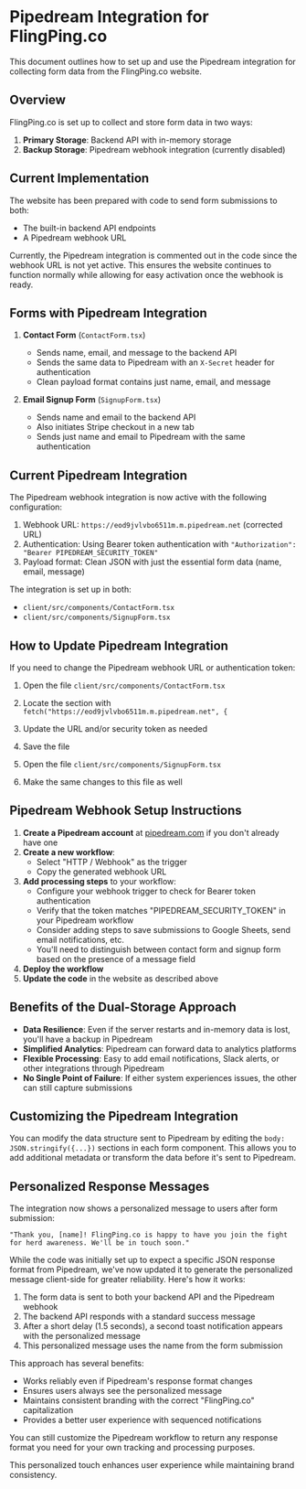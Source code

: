 # Pipedream Integration for FlingPing.co

This document outlines how to set up and use the Pipedream integration for collecting form data from the FlingPing.co website.

## Overview

FlingPing.co is set up to collect and store form data in two ways:

1. **Primary Storage**: Backend API with in-memory storage
2. **Backup Storage**: Pipedream webhook integration (currently disabled)

## Current Implementation

The website has been prepared with code to send form submissions to both:
- The built-in backend API endpoints
- A Pipedream webhook URL

Currently, the Pipedream integration is commented out in the code since the webhook URL is not yet active. This ensures the website continues to function normally while allowing for easy activation once the webhook is ready.

## Forms with Pipedream Integration

1. **Contact Form** (`ContactForm.tsx`)
   - Sends name, email, and message to the backend API
   - Sends the same data to Pipedream with an `X-Secret` header for authentication
   - Clean payload format contains just name, email, and message

2. **Email Signup Form** (`SignupForm.tsx`)
   - Sends name and email to the backend API
   - Also initiates Stripe checkout in a new tab
   - Sends just name and email to Pipedream with the same authentication

## Current Pipedream Integration

The Pipedream webhook integration is now active with the following configuration:

1. Webhook URL: `https://eod9jvlvbo6511m.m.pipedream.net` (corrected URL)
2. Authentication: Using Bearer token authentication with `"Authorization": "Bearer PIPEDREAM_SECURITY_TOKEN"`
3. Payload format: Clean JSON with just the essential form data (name, email, message)

The integration is set up in both:
- `client/src/components/ContactForm.tsx`  
- `client/src/components/SignupForm.tsx`

## How to Update Pipedream Integration

If you need to change the Pipedream webhook URL or authentication token:

1. Open the file `client/src/components/ContactForm.tsx`
2. Locate the section with `fetch("https://eod9jvlvbo6511m.m.pipedream.net", {`
3. Update the URL and/or security token as needed
4. Save the file

5. Open the file `client/src/components/SignupForm.tsx`
6. Make the same changes to this file as well

## Pipedream Webhook Setup Instructions

1. **Create a Pipedream account** at [pipedream.com](https://pipedream.com) if you don't already have one
2. **Create a new workflow**:
   - Select "HTTP / Webhook" as the trigger
   - Copy the generated webhook URL
3. **Add processing steps** to your workflow:
   - Configure your webhook trigger to check for Bearer token authentication
   - Verify that the token matches "PIPEDREAM_SECURITY_TOKEN" in your Pipedream workflow
   - Consider adding steps to save submissions to Google Sheets, send email notifications, etc.
   - You'll need to distinguish between contact form and signup form based on the presence of a message field
4. **Deploy the workflow**
5. **Update the code** in the website as described above

## Benefits of the Dual-Storage Approach

- **Data Resilience**: Even if the server restarts and in-memory data is lost, you'll have a backup in Pipedream
- **Simplified Analytics**: Pipedream can forward data to analytics platforms
- **Flexible Processing**: Easy to add email notifications, Slack alerts, or other integrations through Pipedream
- **No Single Point of Failure**: If either system experiences issues, the other can still capture submissions

## Customizing the Pipedream Integration

You can modify the data structure sent to Pipedream by editing the `body: JSON.stringify({...})` sections in each form component. This allows you to add additional metadata or transform the data before it's sent to Pipedream.

## Personalized Response Messages

The integration now shows a personalized message to users after form submission:

```
"Thank you, [name]! FlingPing.co is happy to have you join the fight for herd awareness. We'll be in touch soon."
```

While the code was initially set up to expect a specific JSON response format from Pipedream, we've now updated it to generate the personalized message client-side for greater reliability. Here's how it works:

1. The form data is sent to both your backend API and the Pipedream webhook
2. The backend API responds with a standard success message
3. After a short delay (1.5 seconds), a second toast notification appears with the personalized message
4. This personalized message uses the name from the form submission

This approach has several benefits:
- Works reliably even if Pipedream's response format changes
- Ensures users always see the personalized message
- Maintains consistent branding with the correct "FlingPing.co" capitalization
- Provides a better user experience with sequenced notifications

You can still customize the Pipedream workflow to return any response format you need for your own tracking and processing purposes.

This personalized touch enhances user experience while maintaining brand consistency.